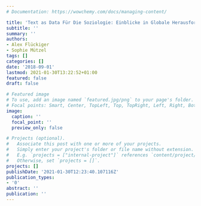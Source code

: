 ```yaml
---
# Documentation: https://wowchemy.com/docs/managing-content/

title: 'Text as Data Für Die Soziologie: Einblicke in Globale Herausforderungen'
subtitle: ''
summary: ''
authors:
- Alex Flückiger
- Sophie Mützel
tags: []
categories: []
date: '2018-09-01'
lastmod: 2021-01-30T13:22:52+01:00
featured: false
draft: false

# Featured image
# To use, add an image named `featured.jpg/png` to your page's folder.
# Focal points: Smart, Center, TopLeft, Top, TopRight, Left, Right, BottomLeft, Bottom, BottomRight.
image:
  caption: ''
  focal_point: ''
  preview_only: false

# Projects (optional).
#   Associate this post with one or more of your projects.
#   Simply enter your project's folder or file name without extension.
#   E.g. `projects = ["internal-project"]` references `content/project/deep-learning/index.md`.
#   Otherwise, set `projects = []`.
projects: []
publishDate: '2021-01-30T12:23:40.107116Z'
publication_types:
- '0'
abstract: ''
publication: ''
---
```

